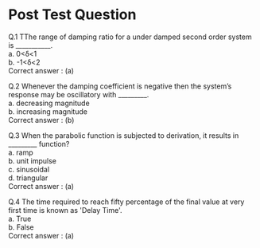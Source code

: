 # Post Test Question

Q.1 TThe range of damping ratio for a under damped second order system is ___________.\
a. 0<δ<1\
b. -1<δ<2\
Correct answer : (a)

Q.2 Whenever the damping coefficient is negative then the system’s response may be oscillatory with _________.\
a. decreasing magnitude\
b. increasing magnitude\
Correct answer : (b)

Q.3 When the parabolic function is subjected to derivation, it results in _________ function?\
a. ramp\
b. unit impulse\
c. sinusoidal\
d. triangular\
Correct answer : (a)

Q.4 The time required to reach fifty percentage of the final value at very first time is known as 'Delay Time'.\
a. True \
b. False \
Correct answer : (a)